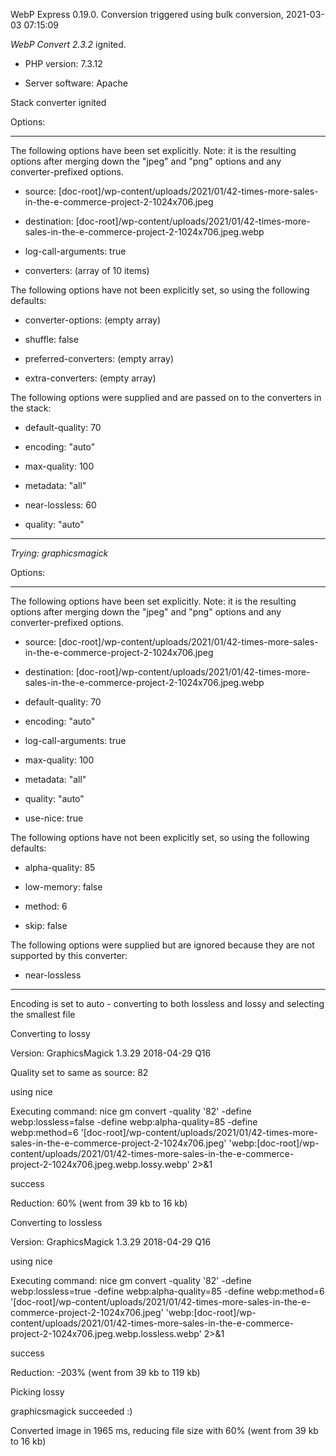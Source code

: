 WebP Express 0.19.0. Conversion triggered using bulk conversion, 2021-03-03 07:15:09

*WebP Convert 2.3.2*  ignited.
- PHP version: 7.3.12
- Server software: Apache

Stack converter ignited

Options:
------------
The following options have been set explicitly. Note: it is the resulting options after merging down the "jpeg" and "png" options and any converter-prefixed options.
- source: [doc-root]/wp-content/uploads/2021/01/42-times-more-sales-in-the-e-commerce-project-2-1024x706.jpeg
- destination: [doc-root]/wp-content/uploads/2021/01/42-times-more-sales-in-the-e-commerce-project-2-1024x706.jpeg.webp
- log-call-arguments: true
- converters: (array of 10 items)

The following options have not been explicitly set, so using the following defaults:
- converter-options: (empty array)
- shuffle: false
- preferred-converters: (empty array)
- extra-converters: (empty array)

The following options were supplied and are passed on to the converters in the stack:
- default-quality: 70
- encoding: "auto"
- max-quality: 100
- metadata: "all"
- near-lossless: 60
- quality: "auto"
------------


*Trying: graphicsmagick* 

Options:
------------
The following options have been set explicitly. Note: it is the resulting options after merging down the "jpeg" and "png" options and any converter-prefixed options.
- source: [doc-root]/wp-content/uploads/2021/01/42-times-more-sales-in-the-e-commerce-project-2-1024x706.jpeg
- destination: [doc-root]/wp-content/uploads/2021/01/42-times-more-sales-in-the-e-commerce-project-2-1024x706.jpeg.webp
- default-quality: 70
- encoding: "auto"
- log-call-arguments: true
- max-quality: 100
- metadata: "all"
- quality: "auto"
- use-nice: true

The following options have not been explicitly set, so using the following defaults:
- alpha-quality: 85
- low-memory: false
- method: 6
- skip: false

The following options were supplied but are ignored because they are not supported by this converter:
- near-lossless
------------

Encoding is set to auto - converting to both lossless and lossy and selecting the smallest file

Converting to lossy
Version: GraphicsMagick 1.3.29 2018-04-29 Q16 
Quality set to same as source: 82
using nice
Executing command: nice gm convert -quality '82' -define webp:lossless=false -define webp:alpha-quality=85 -define webp:method=6 '[doc-root]/wp-content/uploads/2021/01/42-times-more-sales-in-the-e-commerce-project-2-1024x706.jpeg' 'webp:[doc-root]/wp-content/uploads/2021/01/42-times-more-sales-in-the-e-commerce-project-2-1024x706.jpeg.webp.lossy.webp' 2>&1
success
Reduction: 60% (went from 39 kb to 16 kb)

Converting to lossless
Version: GraphicsMagick 1.3.29 2018-04-29 Q16 
using nice
Executing command: nice gm convert -quality '82' -define webp:lossless=true -define webp:alpha-quality=85 -define webp:method=6 '[doc-root]/wp-content/uploads/2021/01/42-times-more-sales-in-the-e-commerce-project-2-1024x706.jpeg' 'webp:[doc-root]/wp-content/uploads/2021/01/42-times-more-sales-in-the-e-commerce-project-2-1024x706.jpeg.webp.lossless.webp' 2>&1
success
Reduction: -203% (went from 39 kb to 119 kb)

Picking lossy
graphicsmagick succeeded :)

Converted image in 1965 ms, reducing file size with 60% (went from 39 kb to 16 kb)
